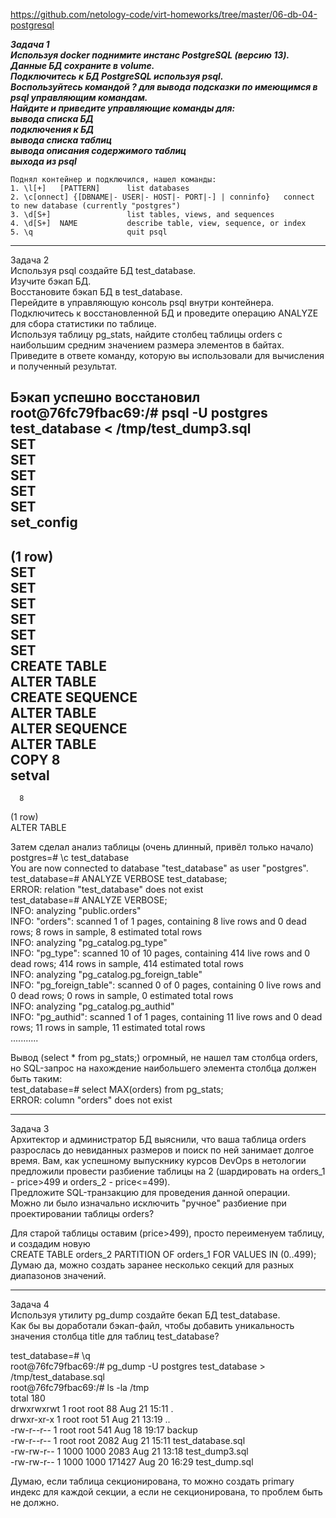 https://github.com/netology-code/virt-homeworks/tree/master/06-db-04-postgresql  

***Задача 1  
Используя docker поднимите инстанс PostgreSQL (версию 13). Данные БД сохраните в volume.  
Подключитесь к БД PostgreSQL используя psql.  
Воспользуйтесь командой \? для вывода подсказки по имеющимся в psql управляющим командам.  
Найдите и приведите управляющие команды для:  
    вывода списка БД  
    подключения к БД  
    вывода списка таблиц  
    вывода описания содержимого таблиц  
    выхода из psql***  

    Поднял контейнер и подключился, нашел команды:  
    1. \l[+]   [PATTERN]      list databases  
    2. \c[onnect] {[DBNAME|- USER|- HOST|- PORT|-] | conninfo}   connect to new database (currently "postgres")  
    3. \d[S+]                 list tables, views, and sequences  
    4. \d[S+]  NAME           describe table, view, sequence, or index  
    5. \q                     quit psql  
    
**********    
Задача 2  
Используя psql создайте БД test_database.  
Изучите бэкап БД.  
Восстановите бэкап БД в test_database.  
Перейдите в управляющую консоль psql внутри контейнера.  
Подключитесь к восстановленной БД и проведите операцию ANALYZE для сбора статистики по таблице.  
Используя таблицу pg_stats, найдите столбец таблицы orders с наибольшим средним значением размера элементов в байтах.  
Приведите в ответе команду, которую вы использовали для вычисления и полученный результат.  


Бэкап успешно восстановил  
root@76fc79fbac69:/# psql -U postgres test_database < /tmp/test_dump3.sql  
SET  
SET  
SET  
SET  
SET  
 set_config  
------------  
 (1 row)  
SET  
SET  
SET  
SET  
SET  
SET  
CREATE TABLE  
ALTER TABLE  
CREATE SEQUENCE  
ALTER TABLE  
ALTER SEQUENCE  
ALTER TABLE  
COPY 8  
 setval  
--------  
      8  
(1 row)  
ALTER TABLE  


Затем сделал анализ таблицы (очень длинный, привёл только начало)  
postgres=# \c test_database  
You are now connected to database "test_database" as user "postgres".  
test_database=# ANALYZE VERBOSE test_database;  
ERROR:  relation "test_database" does not exist  
test_database=# ANALYZE VERBOSE;  
INFO:  analyzing "public.orders"  
INFO:  "orders": scanned 1 of 1 pages, containing 8 live rows and 0 dead rows; 8 rows in sample, 8 estimated total rows  
INFO:  analyzing "pg_catalog.pg_type"  
INFO:  "pg_type": scanned 10 of 10 pages, containing 414 live rows and 0 dead rows; 414 rows in sample, 414 estimated total rows  
INFO:  analyzing "pg_catalog.pg_foreign_table"  
INFO:  "pg_foreign_table": scanned 0 of 0 pages, containing 0 live rows and 0 dead rows; 0 rows in sample, 0 estimated total rows  
INFO:  analyzing "pg_catalog.pg_authid"  
INFO:  "pg_authid": scanned 1 of 1 pages, containing 11 live rows and 0 dead rows; 11 rows in sample, 11 estimated total rows  
...........  


Вывод (select * from pg_stats;) огромный, не нашел там столбца orders, но SQL-запрос на нахождение наибольшего элемента столбца должен быть таким:  
test_database=# select MAX(orders) from pg_stats;  
ERROR:  column "orders" does not exist  

**********  
Задача 3  
Архитектор и администратор БД выяснили, что ваша таблица orders разрослась до невиданных размеров и поиск по ней занимает долгое время. Вам, как успешному выпускнику курсов DevOps в нетологии предложили провести разбиение таблицы на 2 (шардировать на orders_1 - price>499 и orders_2 - price<=499).  
Предложите SQL-транзакцию для проведения данной операции.  
Можно ли было изначально исключить "ручное" разбиение при проектировании таблицы orders?  

Для старой таблицы оставим (price>499), просто переименуем таблицу, и создадим новую  
CREATE TABLE orders_2 PARTITION OF orders_1 FOR VALUES IN (0..499);  
Думаю да, можно создать заранее несколько секций для разных диапазонов значений.  

**********  
Задача 4  
Используя утилиту pg_dump создайте бекап БД test_database.  
Как бы вы доработали бэкап-файл, чтобы добавить уникальность значения столбца title для таблиц test_database?  

test_database=# \q  
root@76fc79fbac69:/# pg_dump -U postgres test_database > /tmp/test_database.sql  
root@76fc79fbac69:/# ls -la /tmp  
total 180  
drwxrwxrwt 1 root root     88 Aug 21 15:11 .  
drwxr-xr-x 1 root root     51 Aug 21 13:19 ..  
-rw-r--r-- 1 root root    541 Aug 18 19:17 backup  
-rw-r--r-- 1 root root   2082 Aug 21 15:11 test_database.sql  
-rw-rw-r-- 1 1000 1000   2083 Aug 21 13:18 test_dump3.sql  
-rw-rw-r-- 1 1000 1000 171427 Aug 20 16:29 test_dump.sql  

Думаю, если таблица секционирована, то можно создать primary индекс для каждой секции, а если не секционирована, то проблем быть не должно.  
